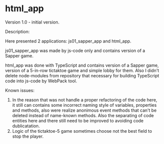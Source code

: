 # html_app

Version 1.0 - initial version.

Description:

Here presented 2 applications: js01_sapper_app and html_app.

js01_sapper_app was made by js-code only and contains version of a Sapper game. 

html_app was done with TypeScript and contains version of a Sapper game, version of a 5-in-row tictaktoe game and simple lobby for them. Also I didn't delete node-modules from repository that necessary for building TypeScript code into js-code by WebPack tool.

Known issues:
1. In the reason that was not handle a proper refactoring of the code here, it still can contains some incorrect naming style of variables, properties and methods, also were realize anonimous event methods that can't be deleted instead of name-known methods. Also the separating of code entities here and there still need to be improved to avoiding code dublicatation.
2. Logic of the tictaktoe-5 game sometimes choose not the best field to stop the player.

